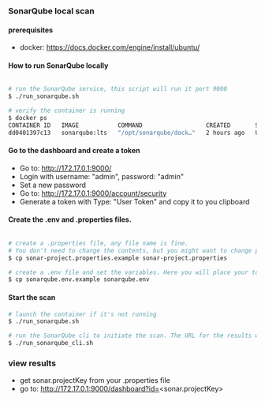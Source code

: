 ### SonarQube local scan


#### prerequisites
* docker: https://docs.docker.com/engine/install/ubuntu/


#### How to run SonarQube locally
```bash

# run the SonarQube service, this script will run it port 9000
$ ./run_sonarqube.sh

# verify the container is running
$ docker ps
CONTAINER ID   IMAGE           COMMAND                  CREATED       STATUS       PORTS                                         NAMES
dd0401397c13   sonarqube:lts   "/opt/sonarqube/dock…"   2 hours ago   Up 2 hours   0.0.0.0:9000->9000/tcp, [::]:9000->9000/tcp   sonarqube

```

#### Go to the dashboard and create a token
* Go to: http://172.17.0.1:9000/
* Login with username: "admin", password: "admin"
* Set a new password
* Go to: http://172.17.0.1:9000/account/security
* Generate a token with Type: "User Token" and copy it to you clipboard


#### Create the .env and .properties files.
```bash

# create a .properties file, any file name is fine. 
# You don't need to change the contents, but you might want to change projectKey and projectName
$ cp sonar-project.properties.example sonar-project.properties

# create a .env file and set the variables. Here you will place your token and put absolute paths to your properties file and code directory.
$ cp sonarqube.env.example sonarqube.env

```


#### Start the scan

```bash
# launch the container if it's not running
$ ./run_sonarqube.sh

# run the SonarQube cli to initiate the scan. The URL for the results will be printed to the terminal
$ ./run_sonarqube_cli.sh
```

### view results
* get sonar.projectKey from your .properties file
* go to: http://172.17.0.1:9000/dashboard?id=<sonar.projectKey>   

